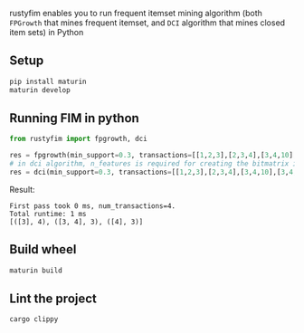 rustyfim enables you to run frequent itemset mining algorithm (both `FPGrowth` that mines frequent itemset, and `DCI` algorithm that mines closed item sets) in Python

## Setup

```bash
pip install maturin
maturin develop
```

## Running FIM in python

```py
from rustyfim import fpgrowth, dci

res = fpgrowth(min_support=0.3, transactions=[[1,2,3],[2,3,4],[3,4,10],[3,4,20]])
# in dci algorithm, n_features is required for creating the bitmatrix in the first place
res = dci(min_support=0.3, transactions=[[1,2,3],[2,3,4],[3,4,10],[3,4,20]], n_features=21)
```

Result:

```
First pass took 0 ms, num_transactions=4.
Total runtime: 1 ms
[([3], 4), ([3, 4], 3), ([4], 3)]
```

## Build wheel

```bash
maturin build
```

## Lint the project
```
cargo clippy
```
